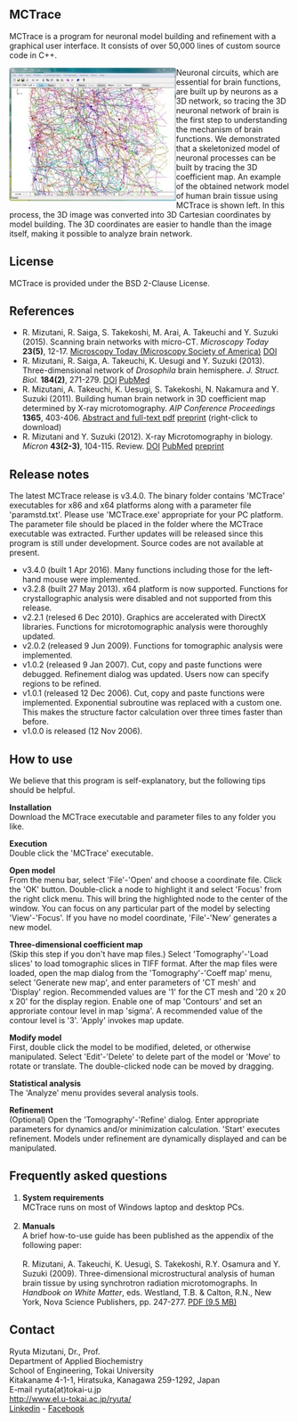## MCTrace
MCTrace is a program for neuronal model building and refinement with a graphical user interface. It consists of over 50,000 lines of custom source code in C++.

<IMG alt=screenshot src="pics/rfview1.jpg" align=left>
Neuronal circuits, which are essential for brain functions, are built up by neurons as a 3D network, so tracing the 3D neuronal network of brain is the first step to understanding the mechanism of brain functions. We demonstrated that a skeletonized model of neuronal processes can be built by tracing the 3D coefficient map. An example of the obtained network model of human brain tissue using MCTrace is shown left. In this process, the 3D image was converted into 3D Cartesian coordinates by model building. The 3D coordinates are easier to handle than the image itself, making it possible to analyze brain network.<BR clear=left>

## License
MCTrace is provided under the BSD 2-Clause License.

## References
<ul>
<li>R. Mizutani, R. Saiga, S. Takekoshi, M. Arai, A. Takeuchi and Y. Suzuki (2015). Scanning brain networks with micro-CT. 
<i>Microscopy Today</i> <b>23(5)</b>, 12-17. 
<a href="http://www.microscopy-today.com/">Microscopy Today (Microscopy Society of America)</a>
<a href="http://dx.doi.org/10.1017/S1551929515000784">DOI</a>
</li>
<li>R. Mizutani, R. Saiga, A. Takeuchi, K. Uesugi and Y. Suzuki (2013). Three-dimensional network of <i>Drosophila</i> brain hemisphere. 
<i>J. Struct. Biol.</i> <b>184(2)</b>, 271-279.
<a href="http://dx.doi.org/10.1016/j.jsb.2013.08.012">DOI</a>
<a href="http://www.ncbi.nlm.nih.gov/pubmed/24012710">PubMed</a>
</li>
<li>R. Mizutani, A. Takeuchi, K. Uesugi, S. Takekoshi, N. Nakamura and Y. Suzuki (2011). Building human brain network in 3D coefficient map determined by X-ray microtomography. <i>AIP Conference Proceedings</i> <b>1365</b>, 403-406.
<a href="http://link.aip.org/link/?APCPCS/1365/403/1">Abstract and full-text pdf</a>
<a href="https://drive.google.com/open?id=0Byx6vGOSewwpbXJ2TzV4WUROOGc">preprint</a> (right-click to download)
</li>

<li>R. Mizutani and Y. Suzuki (2012). X-ray Microtomography in biology. <i>Micron</i> <b>43(2-3)</b>, 104-115. Review. 
<a href="http://dx.doi.org/10.1016/j.micron.2011.10.002">DOI</a>
<a href="http://www.ncbi.nlm.nih.gov/pubmed/22036251">PubMed</a>
<a href="https://drive.google.com/open?id=0Byx6vGOSewwpU2JXZy1xMkRzMkU">preprint</a>
</li>
</ul>

## Release notes
The latest MCTrace release is v3.4.0. The binary folder contains 'MCTrace' executables for x86 and x64 platforms along with a parameter file 'paramstd.txt'. Please use 'MCTrace.exe' appropriate for your PC platform. The parameter file should be placed in the folder where the MCTrace executable was extracted. Further updates will be released since this program is still under development. Source codes are not available at present.

<UL>
<li>v3.4.0 (built 1 Apr 2016). Many functions including those for the left-hand mouse were implemented.</li>
<li>v3.2.8 (built 27 May 2013). x64 platform is now supported. Functions for crystallographic analysis were disabled and not supported from this release.</li>
<li>v2.2.1 (relesed 6 Dec 2010). Graphics are accelerated with DirectX libraries. Functions for microtomographic analysis were thoroughly updated.</li>
<li>v2.0.2 (released 9 Jun 2009). Functions for tomographic analysis were implemented.</li>
<li>v1.0.2 (released 9 Jan 2007). Cut, copy and paste functions were debugged. Refinement dialog was updated. Users now can specify regions to be refined.</li>
<li>v1.0.1 (released 12 Dec 2006). Cut, copy and paste functions were implemented. Exponential subroutine was replaced with a custom one. This makes the structure factor calculation over three times faster than before.</li>
<li>v1.0.0 is released (12 Nov 2006).</li>
</UL>

## How to use
We believe that this program is self-explanatory, but the following tips should be helpful.

<B>Installation</B>  
Download the MCTrace executable and parameter files to any folder you like.

<B>Execution</B>  
Double click the 'MCTrace' executable.

<B>Open model</B>  
From the menu bar, select 'File'-'Open' and choose a coordinate file. Click the 'OK' button. Double-click a node to highlight it and select 'Focus' from the right click menu. This will bring the highlighted node to the center of the window. You can focus on any particular part of the model by selecting 'View'-'Focus'. If you have no model coordinate, 
'File'-'New' generates a new model.

<B>Three-dimensional coefficient map</B>  
(Skip this step if you don't have map files.) Select 'Tomography'-'Load slices' to load tomographic slices in TIFF format. After the map files were loaded, open the map dialog from the 'Tomography'-'Coeff map' menu, select 'Generate new map', and enter parameters of 'CT mesh' and 'Display' region. Recommended values are '1' for the CT mesh and '20 x 20 x 20' for the display region. Enable one of map 'Contours' and set an approriate contour level in map 'sigma'. A recommended value of the contour level is '3'. 'Apply' invokes map update.

<B>Modify model</B>  
First, double click the model to be modified, deleted, or otherwise manipulated. Select 'Edit'-'Delete' to delete part of the model or 'Move' to rotate or translate. The double-clicked node can be moved by dragging.

<B>Statistical analysis</B>  
The 'Analyze' menu provides several analysis tools.

<B>Refinement</B>  
(Optional) Open the 'Tomography'-'Refine' dialog. Enter appropriate parameters for dynamics and/or minimization calculation. 'Start' executes refinement. Models under refinement are dynamically displayed and can be manipulated.

## Frequently asked questions
<OL>
  <LI><b>System requirements</b></LI>
    MCTrace runs on most of Windows laptop and desktop PCs.<BR><BR>
  <LI><b>Manuals</b></LI>
    A brief how-to-use guide has been published as the appendix of the following paper:<BR><BR>
R. Mizutani, A. Takeuchi, K. Uesugi, S. Takekoshi, R.Y. Osamura and Y. Suzuki (2009). Three-dimensional microstructural analysis of human brain tissue by using synchrotron radiation microtomographs. In <i>Handbook on White Matter</i>, eds. Westland, T.B. &amp; Calton, R.N., New York, Nova Science Publishers, pp. 247-277.
<a href="https://drive.google.com/open?id=0Byx6vGOSewwpcGdISUp0YTk5QW8">PDF (9.5 MB)</a>
</OL>

## Contact
Ryuta Mizutani, Dr., Prof.  
Department of Applied Biochemistry  
School of Engineering, Tokai University  
Kitakaname 4-1-1, Hiratsuka, Kanagawa 259-1292, Japan  
E-mail ryuta(at)tokai-u.jp  
http://www.el.u-tokai.ac.jp/ryuta/<br>
<A href="http://www.linkedin.com/pub/ryuta-mizutani/79/832/115">Linkedin</A> - 
<A href="http://www.facebook.com/people/Ryuta-Mizutani/100005433369640">Facebook</A><BR>
